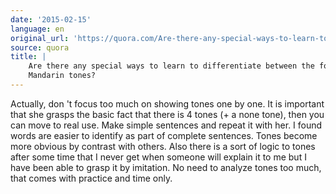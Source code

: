 ```yaml
---
date: '2015-02-15'
language: en
original_url: 'https://quora.com/Are-there-any-special-ways-to-learn-to-differentiate-between-the-four-Mandarin-tones/answer/Clément-Renaud'
source: quora
title: |
    Are there any special ways to learn to differentiate between the four
    Mandarin tones?
---
```


Actually, don 't focus too much on showing tones one by one. It is
important that she grasps the basic fact that there is 4 tones (+ a none
tone), then you can move to real use. Make simple sentences and repeat
it with her. I found words are easier to identify as part of complete
sentences. Tones become more obvious by contrast with others. Also there
is a sort of logic to tones after some time that I never get when
someone will explain it to me but I have been able to grasp it by
imitation. No need to analyze tones too much, that comes with practice
and time only.
